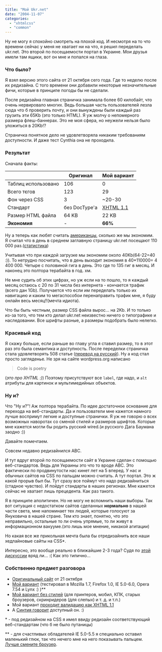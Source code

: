 ```yaml
---
title: "Мой Ukr.net"
date: "2004-11-07"
categories: 
  - "xhtmlcss"
  - "common"
---
```


Ну не могу я спокойно смотреть на плохой код. И несмотря на то что времени сейчас у меня не хватает ни на что, я решил переделать ukr.net. Это второй по посещаемости портал в Украине. Мои друзья имели там ящики, вот он мне и попался на глаза.

### Что было?

Я взял версию этого сайта от 21 октября сего года. Где то неделю после их редизайна. С того времени они добавили некоторые незначительные фичи, которые в принципе погоды бы не сделали.

После редизайна главная страничка занимала более 60 килобайт, что очень нервировало многих. Ведь большая часть пользователей лезла сюда что б проверить почту, и они вынуждены были каждый раз грузить эти 65Kb (это только HTML). Я уж молчу о непомерного размера флеш-баннерах. Это не моя сфера, но неужели нельзя было уложиться в 20Kb!?

Страничка понятное дело не удовлетворяла никаким требованиям доступности. И даже тест Cynthia она не проходила.

### Результат

Сначала факты:

|   | Оригинал | Мой вариант |
| --- | --- | --- |
| Таблиц использовано | 106 | 0 |
| Всего тєгов <img> | 123 | 29 |
| Фон через CSS | 3 | ~20-30 |
| Стандарт | без DocType'a | [XHTML 1.1](http://www.w3.org/TR/2001/REC-xhtml11-20010531/) |
| Размер HTML файла | 64 KB | 22 KB |
| **Экономия** | \- | **66%** |

Ну а теперь как любят считать [американцы](http://www.stopdesign.com/articles/throwing_tables/), сколько же мы экономим. Я считал что в день в среднем заглавную страницу ukr.net посещают 110 000 раз.([статистика](http://top.mail.ru/Rating/Internet-Mail/Today/Hosts/1.html#5))

Учитывая что при каждой загрузке мы экономим около 40Kb(64-22=40 :)). То нетрудно посчитать, что в день выходит экономия в 40\*110000= 4 400 000. Четыре с половиной гига в день. Это где то 135 гиг в месяц. И наконец это полтора терабайта в год. хм.

Не мне судить об этих цифрах, но уж если на то пошло, то я каждый месяц остаюсь с 20 по 31 числа без интернета - кончается трафик (всего дан 1Gb). Получается что если им переделать только их навигацию и каким то мегаспособои перенаправить трафик мне, я буду онлайн весь месяц!!(мечта идиота).

Что бы быть честным, размер CSS файла вырос... на 2Kb. И то только из-за того, что тем кто делал ukr.net неизвестно ничего о типографике и наследовании. Все шрифты разные, а размеры подобрать было нелегко.

### Красивый код

Я скажу больше, если раньше во главу угла я ставил размер, то в этот раз это была семантика и доступность. После переделки страничка стала удовлетворять 508 статье ([перевод на русский](http://cssing.iatp.org.ua/index.php?p=42)). Ну а код стал просто загляденье. Не зря на сайте wordpress.org написано

> Code is poetry

(_это про XHTML :)_) Поэтому присутствуют все `label`, где надо, и `alt` атрибуты для картинок и мультимедийных объектов.

### Ну и?

Что "Ну и?"! Аж полтора терабайта. По идее достаточное основание для перехода на веб-стандарты. Да и пользователи мне кажется намного лучше воспримут легкие и доступные странички. Я уж не говорю о всех возможных наворотах со сменой стилей и размеров шрифтов. Которые мне кажется могли бы родить русский wired.(и русского Дага Баумана заодно :))

Давайте помечтаем.

Совсем недавно редизайнился ABC.

И тут вдруг второй по посещаемости сайт в Украине сделан с помощью веб-стандартов. Ведь для Украины это что то вроде ABC. Это фактически по продвинутости нас кинет лет на 5 вперед. У нас и обычных сайтов на CSS по пальцам можно считать. А тут портал. Это ж какой прорыв был бы. Тут сразу все поймут что надо редизайниться (стадное чувство). И пойдут стандарты в наших регионах. Мне кажется сейчас не хватает лишь прецедента. Как раз такого.

Я в принципе аполитичен. Но не могу не вспомнить наши выборы. Так вот ситуация с недостатком сайтов сделанных **нормально** в нашей части света, мне напоминает тех людей, которые голосуют за Януковича в нашей стране. Тем кто знает, понятно, что это неправильно, остальные то ли очень упрямые, то ли живут в информационном вакууме.(это лишь мое мнение, никакой агитации)

Но какая все же прикольная мечта была бы отредизайнить все наши хедлайновые сайты на CSS\*.

Интересно, это вообще реально в ближайшие 2-3 года? Судя по [этой дискуссии](http://ezhe.ru/ib/issue.html?185) вряд ли... :( Как это типично...

### Собственно предмет разговора

- [Оригинальный сайт](http://cssing.org.ua/examples/ukrnet/oldukrnet.html) от 21 октября
- [Мой вариант](http://cssing.org.ua/examples/ukrnet/) (тестировал в Mozilla 1.7, Firefox 1.0, IE 5.0-6.0, Opera 7.54 и Lynx :) )\*\*
- [Мой вариант без стилей](http://cssing.org.ua/examples/ukrnet/nostyle.html) (для принтеров, мобил, КПК, старых броузеров, скринридеров (для слепых) и т. д. и т.п.)
- Мой вариант [проходит валидацию как XHTML 1.1](http://validator.w3.org/check?uri=http%3A%2F%2Fcssing.org.ua%2Fexamples%2Fukrnet%2F)
- А [Синтия говорит](http://www.contentquality.com/mynewtester/cynthia.exe?Url1=http://cssing.org.ua/examples/ukrnet/) доступный он. :)

\* - под редизайном на CSS я имел ввиду редизайн соответствующий веб-стандартам (что б не было путаницы)

\*\* - для счастливых обладателей IE 5.0-5.5 я специально оставил маленький глюк, так что нечего мне на него показывать пальцем. [Лучше смените броузер](http://browsers.org.ru/).

